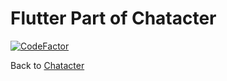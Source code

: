 # Flutter Part of Chatacter

[![CodeFactor](https://www.codefactor.io/repository/github/alphaspheredotai/chatacter_flutter/badge)](https://www.codefactor.io/repository/github/alphaspheredotai/chatacter_flutter)

Back to [Chatacter](https://github.com/AlphaSphereDotAI/chatacter)
